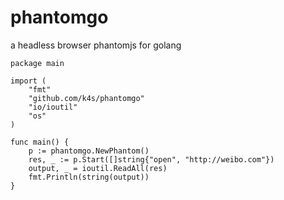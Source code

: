 # phantomgo
a headless browser phantomjs for golang
```
package main

import (
	"fmt"
	"github.com/k4s/phantomgo"
	"io/ioutil"
	"os"
)

func main() {
	p := phantomgo.NewPhantom()
	res, _ := p.Start([]string{"open", "http://weibo.com"})
	output, _ = ioutil.ReadAll(res)
	fmt.Println(string(output))
}
```
